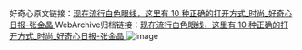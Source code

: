 好奇心原文链接：[现在流行白色眼线，这里有 10 种正确的打开方式_时尚_好奇心日报-张金晶 ](https://www.qdaily.com/articles/12524.html)
WebArchive归档链接：[现在流行白色眼线，这里有 10 种正确的打开方式_时尚_好奇心日报-张金晶 ](http://web.archive.org/web/20190623172808/https://www.qdaily.com/articles/12524.html)
![image](http://ww3.sinaimg.cn/large/007d5XDply1g3wjtc1d50j30u05lz4qp)
